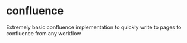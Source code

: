 # confluence
Extremely basic confluence implementation to quickly write to pages to confluence from any workflow
